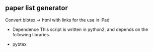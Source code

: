 paper list generator
-------------------------

Convert bibtex -> html
with links for the use in iPad

* Dependence
This script is written in python2,
and depends on the following libraries.
- pybtex


